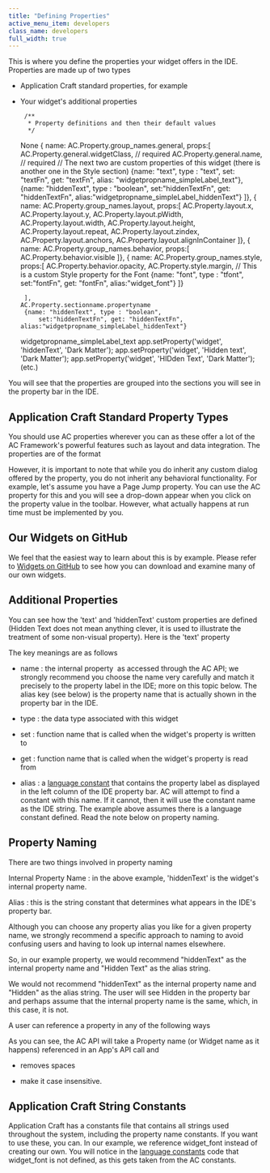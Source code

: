 ```yaml
---
title: "Defining Properties"
active_menu_item: developers
class_name: developers
full_width: true
---
```



This is where you define the properties your widget offers in the IDE. Properties are made up of two types

 - Application Craft standard properties, for example

 - Your widget's additional properties

        /**
         * Property definitions and then their default values 
         */
    None
            { name: AC.Property.group_names.general, props:[
                AC.Property.general.widgetClass,  // required
                AC.Property.general.name,         // required
                // The next two are custom properties of this widget (there is another one in the Style section)
                {name: "text", type : "text",
                    set: "textFn", get: "textFn", alias: "widgetpropname_simpleLabel_text"},
                {name: "hiddenText", type : "boolean", 
                    set:"hiddenTextFn", get: "hiddenTextFn", alias:"widgetpropname_simpleLabel_hiddenText"}
            ]},
            { name: AC.Property.group_names.layout, props:[
                AC.Property.layout.x,
                AC.Property.layout.y,
                AC.Property.layout.pWidth,
                AC.Property.layout.width,
                AC.Property.layout.height,
                AC.Property.layout.repeat,
                AC.Property.layout.zindex,
                AC.Property.layout.anchors,
                AC.Property.layout.alignInContainer
            ]},
            { name: AC.Property.group_names.behavior, props:[
                AC.Property.behavior.visible
            ]},
            { name: AC.Property.group_names.style, props:[
                AC.Property.behavior.opacity,
                AC.Property.style.margin,
                // This is a custom Style property for the Font
                {name: "font", type : "tfont", 
                  set:"fontFn", get: "fontFn", alias:"widget_font"}
            ]}
     
        ],
       AC.Property.sectionname.propertyname
        {name: "hiddenText", type : "boolean", 
            set:"hiddenTextFn", get: "hiddenTextFn", alias:"widgetpropname_simpleLabel_hiddenText"}
     
    widgetpropname_simpleLabel_text
    app.setProperty('widget', 'hiddenText', 'Dark Matter');
    app.setProperty('widget', 'Hidden text', 'Dark Matter');
    app.setProperty('widget', 'HIDden Text', 'Dark Matter');
    (etc.)
   

You will see that the properties are grouped into the sections you will see in the property bar in the IDE.

## Application Craft Standard Property Types

You should use AC properties wherever you can as these offer a lot of the AC Framework's powerful features such as layout and data integration. The properties are of the format

However, it is important to note that while you do inherit any custom dialog offered by the property, you do not inherit any behavioral functionality. For example, let's assume you have a Page Jump property. You can use the AC property for this and you will see a drop-down appear when you click on the property value in the toolbar. However, what actually happens at run time must be implemented by you.

## Our Widgets on GitHub

We feel that the easiest way to learn about this is by example. Please refer to [Widgets on GitHub](../widgets-on-github) to see how you can download and examine many of our own widgets.

## Additional Properties

You can see how the 'text' and 'hiddenText' custom properties are defined (Hidden Text does not mean anything clever, it is used to illustrate the treatment of some non-visual property). Here is the 'text' property

The key meanings are as follows

 - name : the internal property  as accessed through the AC API; we strongly recommend you choose the name very carefully and match it precisely to the property label in the IDE; more on this topic below. The alias key (see below) is the property name that is actually shown in the property bar in the IDE.

 - type : the data type associated with this widget

 - set : function name that is called when the widget's property is written to

 - get : function name that is called when the widget's property is read from

 - alias : a [language constant](language-constants) that contains the property label as displayed in the left column of the IDE property bar. AC will attempt to find a constant with this name. If it cannot, then it will use the constant name as the IDE string. The example above assumes there is a language constant defined. Read the note below on property naming.

## Property Naming

There are two things involved in property naming

Internal Property Name : in the above example, 'hiddenText' is the widget's internal property name.

Alias : this is the string constant that determines what appears in the IDE's property bar.

Although you can choose any property alias you like for a given property name, we strongly recommend a specific approach to naming to avoid confusing users and having to look up internal names elsewhere.

So, in our example property, we would recommend "hiddenText" as the internal property name and "Hidden Text" as the alias string.

We would not recommend "hiddenText" as the internal property name and "Hidden" as the alias string. The user will see Hidden in the property bar and perhaps assume that the internal property name is the same, which, in this case, it is not.

A user can reference a property in any of the following ways

As you can see, the AC API will take a Property name (or Widget name as it happens) referenced in an App's API call and

 - removes spaces

 - make it case insensitive.

## Application Craft String Constants

Application Craft has a constants file that contains all strings used throughout the system, including the property name constants. If you want to use these, you can. In our example, we reference widget\_font instead of creating our own. You will notice in the [language constants](language-constants) code that widget\_font is not defined, as this gets taken from the AC constants.

